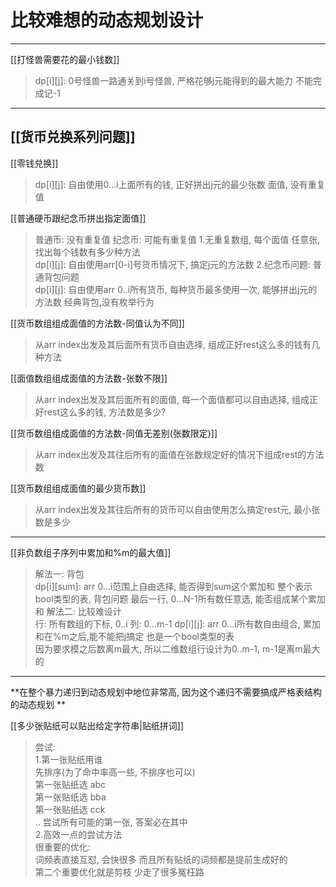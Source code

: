 # 比较难想的动态规划设计


---


[[打怪兽需要花的最小钱数]]  
>dp[i][j]: 0号怪兽一路通关到i号怪兽, 严格花够j元能得到的最大能力
不能完成记-1

---

## [[货币兑换系列问题]]   

[[零钱兑换]]    
>dp[i][j]: 自由使用0...i上面所有的钱, 正好拼出j元的最少张数
>面值, 没有重复值


[[普通硬币跟纪念币拼出指定面值]]    
>普通币: 没有重复值
>纪念币: 可能有重复值
>1.无重复数组, 每个面值 任意张, 找出每个钱数有多少种方法  
>dp[i][j]: 自由使用arr[0-i]号货币情况下, 搞定j元的方法数
>2.纪念币问题: 普通背包问题  
>dp[i][j]: 自由使用arr 0..i所有货币, 每种货币最多使用一次, 能够拼出j元的方法数
>经典背包,没有枚举行为


[[货币数组组成面值的方法数-同值认为不同]]     
>从arr index出发及其后面所有货币自由选择, 组成正好rest这么多的钱有几种方法   

[[面值数组组成面值的方法数-张数不限]]   
>从arr index出发及其后面所有的面值, 每一个面值都可以自由选择, 组成正好rest这么多的钱, 方法数是多少?   

[[货币数组组成面值的方法数-同值无差别(张数限定)]]   
>从arr index出发及其往后所有的面值在张数规定好的情况下组成rest的方法数     

[[货币数组组成面值的最少货币数]]   
>从arr index出发及其往后所有的货币可以自由使用怎么搞定rest元, 最小张数是多少   



---

[[非负数组子序列中累加和%m的最大值]]
>解法一: 背包  
>dp[i][sum]: arr 0...i范围上自由选择, 能否得到sum这个累加和
整个表示bool类型的表, 背包问题
最后一行, 0...N-1所有数任意选, 能否组成某个累加和
>解法二: 比较难设计  
>行: 所有数组的下标, 0..i
列: 0...m-1
dp[i][j]: arr 0...i所有数自由组合, 累加和在%m之后,能不能把j搞定
也是一个bool类型的表  
因为要求模之后数离m最大, 所以二维数组行设计为0..m-1, m-1是离m最大的


---

**在整个暴力递归到动态规划中地位非常高, 因为这个递归不需要搞成严格表结构的动态规划
**

[[多少张贴纸可以贴出给定字符串|贴纸拼词]]
> 尝试:   
1.第一张贴纸用谁     
先排序(为了命中率高一些, 不排序也可以)   
第一张贴纸选 abc   
第一张贴纸选 bba   
第一张贴纸选 cck   
..
尝试所有可能的第一张, 答案必在其中   
2.高效一点的尝试方法  
很重要的优化:  
词频表直接互怼, 会快很多 而且所有贴纸的词频都是提前生成好的   
第二个重要优化就是剪枝  少走了很多冤枉路  